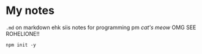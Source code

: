 # My notes

`.md` on markdown ehk siis notes for programming pm
*cat's meow* OMG SEE ROHELIONE!!

`npm init -y`

